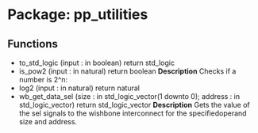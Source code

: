 # Package: pp_utilities

## Functions
- to_std_logic <font id="function_arguments">(input : in boolean) </font> <font id="function_return">return std_logic </font>
- is_pow2 <font id="function_arguments">(input : in natural) </font> <font id="function_return">return boolean </font>
**Description**
Checks if a number is 2^n:
- log2 <font id="function_arguments">(input : in natural) </font> <font id="function_return">return natural </font>
- wb_get_data_sel <font id="function_arguments">(size : in std_logic_vector(1 downto 0); address : in std_logic_vector) </font> <font id="function_return">return std_logic_vector </font>
**Description**
Gets the value of the sel signals to the wishbone interconnect for the specifiedoperand size and address.
